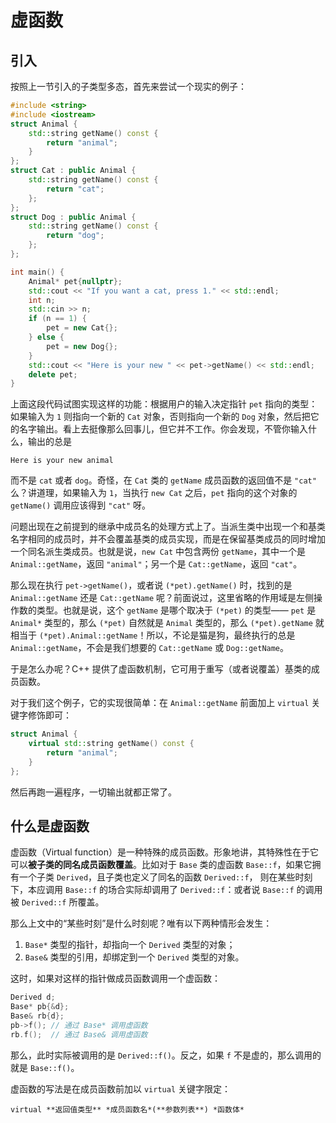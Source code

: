 # 虚函数

## 引入

按照上一节引入的子类型多态，首先来尝试一个现实的例子：
```CPP
#include <string>
#include <iostream>
struct Animal {
    std::string getName() const {
        return "animal";
    }
};
struct Cat : public Animal {
    std::string getName() const {
        return "cat";
    };
};
struct Dog : public Animal {
    std::string getName() const {
        return "dog";
    };
};

int main() {
    Animal* pet{nullptr};
    std::cout << "If you want a cat, press 1." << std::endl;
    int n;
    std::cin >> n;
    if (n == 1) {
        pet = new Cat{};
    } else {
        pet = new Dog{};
    }
    std::cout << "Here is your new " << pet->getName() << std::endl;
    delete pet;
}
```

上面这段代码试图实现这样的功能：根据用户的输入决定指针 `pet` 指向的类型：如果输入为 `1` 则指向一个新的 `Cat` 对象，否则指向一个新的 `Dog` 对象，然后把它的名字输出。看上去挺像那么回事儿，但它并不工作。你会发现，不管你输入什么，输出的总是
```io
Here is your new animal
```
而不是 `cat` 或者 `dog`。奇怪，在 `Cat` 类的 `getName` 成员函数的返回值不是 `"cat"` 么？讲道理，如果输入为 `1`，当执行 `new Cat` 之后，`pet` 指向的这个对象的 `getName()` 调用应该得到 `"cat"` 呀。

问题出现在之前提到的继承中成员名的处理方式上了。当派生类中出现一个和基类名字相同的成员时，并不会覆盖基类的成员实现，而是在保留基类成员的同时增加一个同名派生类成员。也就是说，`new Cat` 中包含两份 `getName`，其中一个是 `Animal::getName`，返回 `"animal"`；另一个是 `Cat::getName`，返回 `"cat"`。

那么现在执行 `pet->getName()`，或者说 `(*pet).getName()` 时，找到的是 `Animal::getName` 还是 `Cat::getName` 呢？前面说过，这里省略的作用域是左侧操作数的类型。也就是说，这个 `getName` 是哪个取决于 `(*pet)` 的类型—— `pet` 是 `Animal*` 类型的，那么 `(*pet)` 自然就是 `Animal` 类型的，那么 `(*pet).getName` 就相当于 `(*pet).Animal::getName`！所以，不论是猫是狗，最终执行的总是 `Animal::getName`，不会是我们想要的 `Cat::getName` 或 `Dog::getName`。

于是怎么办呢？C++ 提供了虚函数机制，它可用于重写（或者说覆盖）基类的成员函数。

对于我们这个例子，它的实现很简单：在 `Animal::getName` 前面加上 `virtual` 关键字修饰即可：
```cpp
struct Animal {
    virtual std::string getName() const {
        return "animal";
    }
};
```
然后再跑一遍程序，一切输出就都正常了。

## 什么是虚函数

虚函数（Virtual function）是一种特殊的成员函数。形象地讲，其特殊性在于它可以**被子类的同名成员函数覆盖**。比如对于 `Base` 类的虚函数 `Base::f`，如果它拥有一个子类 `Derived`，且子类也定义了同名的函数 `Derived::f`， 则在某些时刻下，本应调用 `Base::f` 的场合实际却调用了 `Derived::f`：或者说 `Base::f` 的调用被 `Derived::f` 所覆盖。

那么上文中的“某些时刻”是什么时刻呢？唯有以下两种情形会发生：
1. `Base*` 类型的指针，却指向一个 `Derived` 类型的对象；
2. `Base&` 类型的引用，却绑定到一个 `Derived` 类型的对象。

这时，如果对这样的指针做成员函数调用一个虚函数：
```cpp
Derived d;
Base* pb{&d};
Base& rb{d};
pb->f(); // 通过 Base* 调用虚函数
rb.f();  // 通过 Base& 调用虚函数
```

那么，此时实际被调用的是 `Derived::f()`。反之，如果 `f` 不是虚的，那么调用的就是 `Base::f()`。

虚函数的写法是在成员函数前加以 `virtual` 关键字限定：
```sdsc
virtual **返回值类型** *成员函数名*(**参数列表**) *函数体*
```